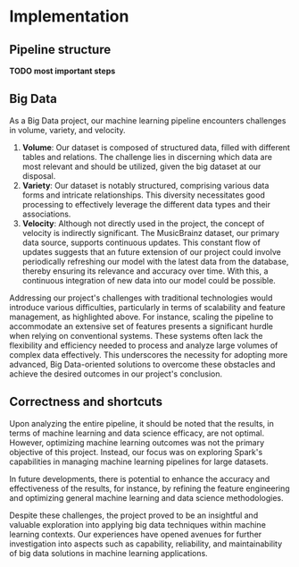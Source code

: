 # Implementation

## Pipeline structure

**TODO most important steps** 

## Big Data

As a Big Data project, our machine learning pipeline encounters challenges in volume, variety, and velocity. 

1. **Volume**: Our dataset is composed of structured data, filled with different tables and relations. The challenge lies in discerning which data are most relevant and should be utilized, given the big dataset at our disposal.
2. **Variety**: Our dataset is notably structured, comprising various data forms and intricate relationships. This diversity necessitates good processing to effectively leverage the different data types and their associations.
3. **Velocity**: Although not directly used in the project, the concept of velocity is indirectly significant. The MusicBrainz dataset, our primary data source, supports continuous updates. This constant flow of updates suggests that an future extension of our project could involve periodically refreshing our model with the latest data from the database, thereby ensuring its relevance and accuracy over time. With this, a continuous integration of new data into our model could be possible.

Addressing our project's challenges with traditional technologies would introduce various difficulties, particularly in terms of scalability and feature management, as highlighted above. For instance, scaling the pipeline to accommodate an extensive set of features presents a significant hurdle when relying on conventional systems. These systems often lack the flexibility and efficiency needed to process and analyze large volumes of complex data effectively. This underscores the necessity for adopting more advanced, Big Data-oriented solutions to overcome these obstacles and achieve the desired outcomes in our project's conclusion.

## Correctness and shortcuts

Upon analyzing the entire pipeline, it should be noted that the results, in terms of machine learning and data science efficacy, are not optimal. However, optimizing machine learning outcomes was not the primary objective of this project. Instead, our focus was on exploring Spark's capabilities in managing machine learning pipelines for large datasets.

In future developments, there is potential to enhance the accuracy and effectiveness of the results, for instance, by refining the feature engineering and optimizing general machine learning and data science methodologies.

Despite these challenges, the project proved to be an insightful and valuable exploration into applying big data techniques within machine learning contexts. Our experiences have opened avenues for further investigation into aspects such as capability, reliability, and maintainability of big data solutions in machine learning applications.
